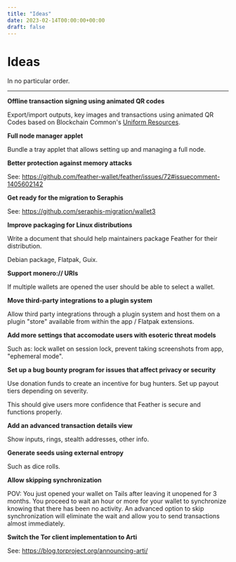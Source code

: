 ```yaml
---
title: "Ideas"
date: 2023-02-14T00:00:00+00:00
draft: false
---
```


# Ideas

In no particular order.

---

**Offline transaction signing using animated QR codes**

Export/import outputs, key images and transactions using animated QR Codes based on Blockchain Common's [Uniform Resources](https://github.com/BlockchainCommons/bc-ur).

**Full node manager applet**

Bundle a tray applet that allows setting up and managing a full node.

**Better protection against memory attacks**

See: https://github.com/feather-wallet/feather/issues/72#issuecomment-1405602142

**Get ready for the migration to Seraphis**

See: https://github.com/seraphis-migration/wallet3

**Improve packaging for Linux distributions**

Write a document that should help maintainers package Feather for their distribution.

Debian package, Flatpak, Guix.

**Support monero:// URIs**

If multiple wallets are opened the user should be able to select a wallet.

**Move third-party integrations to a plugin system**

Allow third party integrations through a plugin system and host them on a plugin "store" available from within the app / Flatpak extensions.

**Add more settings that accomodate users with esoteric threat models**

Such as: lock wallet on session lock, prevent taking screenshots from app, "ephemeral mode".

**Set up a bug bounty program for issues that affect privacy or security**

Use donation funds to create an incentive for bug hunters. Set up payout tiers depending on severity.

This should give users more confidence that Feather is secure and functions properly.

**Add an advanced transaction details view**

Show inputs, rings, stealth addresses, other info.

**Generate seeds using external entropy**

Such as dice rolls.

**Allow skipping synchronization**

POV: You just opened your wallet on Tails after leaving it unopened for 3 months. You proceed to wait an hour or more for your wallet to synchronize knowing that there has been no activity. An advanced option to skip synchronization will eliminate the wait and allow you to send transactions almost immediately.

**Switch the Tor client implementation to Arti**

See: https://blog.torproject.org/announcing-arti/
